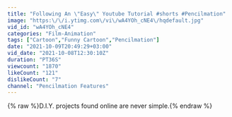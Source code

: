 ```yaml
---
title: "Following An \"Easy\" Youtube Tutorial #shorts #Pencilmation"
image: "https:\/\/i.ytimg.com\/vi\/wA4YOh_cNE4\/hqdefault.jpg"
vid_id: "wA4YOh_cNE4"
categories: "Film-Animation"
tags: ["Cartoon","Funny Cartoon","Pencilmation"]
date: "2021-10-09T20:49:29+03:00"
vid_date: "2021-10-08T12:30:10Z"
duration: "PT36S"
viewcount: "1870"
likeCount: "121"
dislikeCount: "7"
channel: "Pencilmation Features"
---
```

{% raw %}D.I.Y. projects found online are never simple.{% endraw %}
